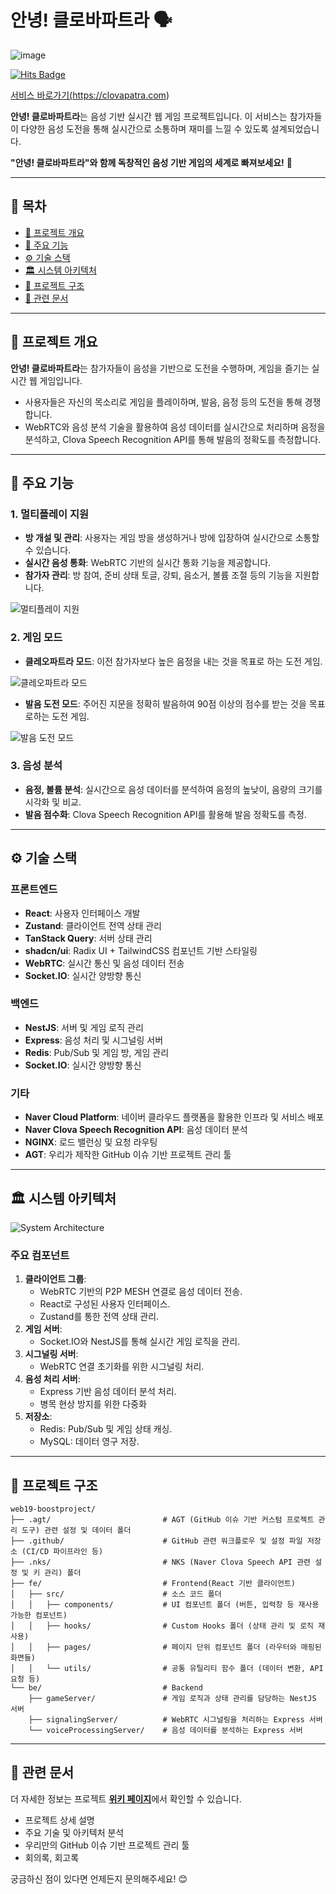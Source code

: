 # 안녕! 클로바파트라 🗣️

![image](https://github.com/user-attachments/assets/8001fa14-a691-4693-bd02-9aebd811f548)

[![Hits Badge](https://hits.seeyoufarm.com/api/count/incr/badge.svg?url=https%3A%2F%2Fgithub.com%2Fboostcampwm-2024%2Fweb19-boostproject&count_bg=%2379C83D&title_bg=%23555555&icon=&icon_color=%23E7E7E7&title=hits&edge_flat=false)](https://hits.seeyoufarm.com)

<a href="https://clovapatra.com">서비스 바로가기(https://clovapatra.com)</a>

**안녕! 클로바파트라**는 음성 기반 실시간 웹 게임 프로젝트입니다. 이 서비스는 참가자들이 다양한 음성 도전을 통해 실시간으로 소통하며 재미를 느낄 수 있도록 설계되었습니다.

**"안녕! 클로바파트라"와 함께 독창적인 음성 기반 게임의 세계로 빠져보세요!** 🎤

---

## 📄 목차

- [📜 프로젝트 개요](#-프로젝트-개요)
- [🚀 주요 기능](#-주요-기능)
- [⚙️ 기술 스택](#️-기술-스택)
- [🏛️ 시스템 아키텍처](#️-시스템-아키텍처)
- [📂 프로젝트 구조](#-프로젝트-구조)
- [🔗 관련 문서](#-관련-문서)

---

## 📜 프로젝트 개요

**안녕! 클로바파트라**는 참가자들이 음성을 기반으로 도전을 수행하며, 게임을 즐기는 실시간 웹 게임입니다.

- 사용자들은 자신의 목소리로 게임을 플레이하며, 발음, 음정 등의 도전을 통해 경쟁합니다.
- WebRTC와 음성 분석 기술을 활용하여 음성 데이터를 실시간으로 처리하며 음정을 분석하고, Clova Speech Recognition API를 통해 발음의 정확도를 측정합니다.

---

## 🚀 주요 기능

### 1. 멀티플레이 지원

- **방 개설 및 관리**: 사용자는 게임 방을 생성하거나 방에 입장하여 실시간으로 소통할 수 있습니다.
- **실시간 음성 통화**: WebRTC 기반의 실시간 통화 기능을 제공합니다.
- **참가자 관리**: 방 참여, 준비 상태 토글, 강퇴, 음소거, 볼륨 조절 등의 기능을 지원합니다.

![멀티플레이 지원](https://github.com/user-attachments/assets/b1c051e7-f581-451d-9cc0-517252db183f)

### 2. 게임 모드

- **클레오파트라 모드**: 이전 참가자보다 높은 음정을 내는 것을 목표로 하는 도전 게임.

![클레오파트라 모드](https://github.com/user-attachments/assets/a5b864a8-8836-42ad-83a0-efe5b51dc761)
  
- **발음 도전 모드**: 주어진 지문을 정확히 발음하여 90점 이상의 점수를 받는 것을 목표로하는 도전 게임.

![발음 도전 모드](https://github.com/user-attachments/assets/d6349380-ad28-4c41-ad79-a947870d816a)

### 3. 음성 분석

- **음정, 볼륨 분석**: 실시간으로 음성 데이터를 분석하여 음정의 높낮이, 음량의 크기를 시각화 및 비교.
- **발음 점수화**: Clova Speech Recognition API를 활용해 발음 정확도를 측정.

---

## ⚙️ 기술 스택

### 프론트엔드

- **React**: 사용자 인터페이스 개발
- **Zustand**: 클라이언트 전역 상태 관리
- **TanStack Query**: 서버 상태 관리
- **shadcn/ui**: Radix UI + TailwindCSS 컴포넌트 기반 스타일링
- **WebRTC**: 실시간 통신 및 음성 데이터 전송
- **Socket.IO**: 실시간 양방향 통신

### 백엔드

- **NestJS**: 서버 및 게임 로직 관리
- **Express**: 음성 처리 및 시그널링 서버
- **Redis**: Pub/Sub 및 게임 방, 게임 관리
- **Socket.IO**: 실시간 양방향 통신

### 기타

- **Naver Cloud Platform**: 네이버 클라우드 플랫폼을 활용한 인프라 및 서비스 배포
- **Naver Clova Speech Recognition API**: 음성 데이터 분석
- **NGINX**: 로드 밸런싱 및 요청 라우팅
- **AGT**: 우리가 제작한 GitHub 이슈 기반 프로젝트 관리 툴

---

## 🏛️ 시스템 아키텍처

![System Architecture](https://github.com/user-attachments/assets/25683f10-1daa-41d8-a82f-5fe7f2b3f55f)

### 주요 컴포넌트

1. **클라이언트 그룹**:
   - WebRTC 기반의 P2P MESH 연결로 음성 데이터 전송.
   - React로 구성된 사용자 인터페이스.
   - Zustand를 통한 전역 상태 관리.
2. **게임 서버**:
   - Socket.IO와 NestJS를 통해 실시간 게임 로직을 관리.
3. **시그널링 서버**:
   - WebRTC 연결 초기화를 위한 시그널링 처리.
4. **음성 처리 서버**:
   - Express 기반 음성 데이터 분석 처리.
   - 병목 현상 방지를 위한 다중화
5. **저장소**:
   - Redis: Pub/Sub 및 게임 상태 캐싱.
   - MySQL: 데이터 영구 저장.

---

## 📂 프로젝트 구조

```plaintext
web19-boostproject/
├── .agt/                         # AGT (GitHub 이슈 기반 커스텀 프로젝트 관리 도구) 관련 설정 및 데이터 폴더
├── .github/                      # GitHub 관련 워크플로우 및 설정 파일 저장소 (CI/CD 파이프라인 등)
├── .nks/                         # NKS (Naver Clova Speech API 관련 설정 및 키 관리) 폴더
├── fe/                           # Frontend(React 기반 클라이언트)
│   ├── src/                      # 소스 코드 폴더
│   │   ├── components/           # UI 컴포넌트 폴더 (버튼, 입력창 등 재사용 가능한 컴포넌트)
│   │   ├── hooks/                # Custom Hooks 폴더 (상태 관리 및 로직 재사용)
│   │   ├── pages/                # 페이지 단위 컴포넌트 폴더 (라우터와 매핑된 화면들)
│   │   └── utils/                # 공통 유틸리티 함수 폴더 (데이터 변환, API 요청 등)
└── be/                           # Backend
    ├── gameServer/               # 게임 로직과 상태 관리를 담당하는 NestJS 서버
    ├── signalingServer/          # WebRTC 시그널링을 처리하는 Express 서버
    └── voiceProcessingServer/    # 음성 데이터를 분석하는 Express 서버
```

---

## 🔗 관련 문서

더 자세한 정보는 프로젝트 [**위키 페이지**](https://github.com/boostcampwm-2024/web19-boostproject/wiki)에서 확인할 수 있습니다.

- 프로젝트 상세 설명
- 주요 기술 및 아키텍처 분석
- 우리만의 GitHub 이슈 기반 프로젝트 관리 툴
- 회의록, 회고록

궁금하신 점이 있다면 언제든지 문의해주세요! 😊
